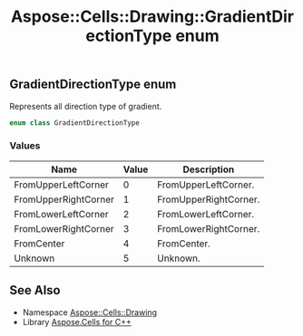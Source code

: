 ﻿---
title: Aspose::Cells::Drawing::GradientDirectionType enum
linktitle: GradientDirectionType
second_title: Aspose.Cells for C++ API Reference
description: 'Aspose::Cells::Drawing::GradientDirectionType enum. Represents all direction type of gradient in C++.'
type: docs
weight: 8400
url: /cpp/aspose.cells.drawing/gradientdirectiontype/
---
## GradientDirectionType enum


Represents all direction type of gradient.

```cpp
enum class GradientDirectionType
```

### Values

| Name | Value | Description |
| --- | --- | --- |
| FromUpperLeftCorner | 0 | FromUpperLeftCorner. |
| FromUpperRightCorner | 1 | FromUpperRightCorner. |
| FromLowerLeftCorner | 2 | FromLowerLeftCorner. |
| FromLowerRightCorner | 3 | FromLowerRightCorner. |
| FromCenter | 4 | FromCenter. |
| Unknown | 5 | Unknown. |

## See Also

* Namespace [Aspose::Cells::Drawing](../)
* Library [Aspose.Cells for C++](../../)
